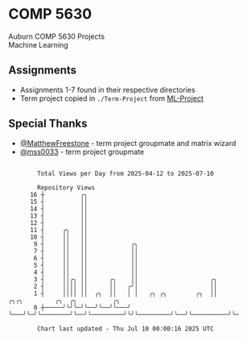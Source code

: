 # COMP 5630
Auburn COMP 5630 Projects  
Machine Learning

## Assignments
- Assignments 1-7 found in their respective directories
- Term project copied in `./Term-Project` from [ML-Project](https://github.com/wumphlett/ML-Project)

## Special Thanks
- [@MatthewFreestone](https://github.com/MatthewFreestone) - term project groupmate and matrix wizard
- [@mss0033](https://github.com/mss0033) - term project groupmate

```

        Total Views per Day from 2025-04-12 to 2025-07-10

        Repository Views
      16 ┼          ╭╮
      15 ┤          ││
      14 ┤          ││
      13 ┤          ││
      12 ┤          ││
      11 ┤     ╭╮   ││
      10 ┤     ││   ││
       9 ┤     ││   ││            ╭╮
       7 ┤     ││   ││            ││
       6 ┤     ││   ││            ││
       5 ┤     ││   ││            ││
       4 ┤     ││   ││            ││
       3 ┤     ││╭╮ ││      ╭╮    ││                    ╭╮
       2 ┤     ││││ ││      ││   ╭╯│                    ││
       1 ┤     ││││ ││  ╭╮  ││   │ │   ╭╮ ╭╮        ╭╮  ││         ╭╮╭╮         ╭╮  ╭╮          ╭╮
       0 ┼─────╯╰╯╰─╯╰──╯╰──╯╰───╯ ╰───╯╰─╯╰────────╯╰──╯╰─────────╯╰╯╰─────────╯╰──╯╰──────────╯╰─

        Chart last updated - Thu Jul 10 00:00:16 2025 UTC
        
```
